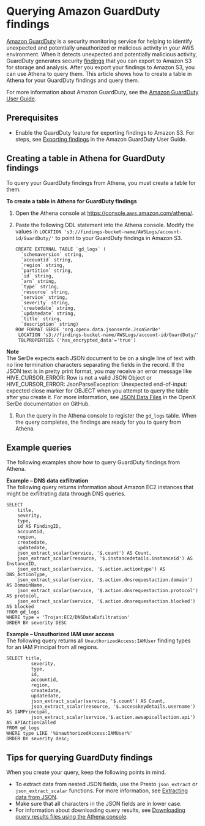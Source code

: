 # Querying Amazon GuardDuty findings<a name="querying-guardduty"></a>

[Amazon GuardDuty](https://aws.amazon.com/guardduty/) is a security monitoring service for helping to identify unexpected and potentially unauthorized or malicious activity in your AWS environment\. When it detects unexpected and potentially malicious activity, GuardDuty generates security [findings](https://docs.aws.amazon.com/guardduty/latest/ug/guardduty_findings.html) that you can export to Amazon S3 for storage and analysis\. After you export your findings to Amazon S3, you can use Athena to query them\. This article shows how to create a table in Athena for your GuardDuty findings and query them\.

For more information about Amazon GuardDuty, see the [Amazon GuardDuty User Guide](https://docs.aws.amazon.com/guardduty/latest/ug/)\.

## Prerequisites<a name="querying-guardduty-prerequisites"></a>
+ Enable the GuardDuty feature for exporting findings to Amazon S3\. For steps, see [Exporting findings](https://docs.aws.amazon.com/guardduty/latest/ug/guardduty_exportfindings.html) in the Amazon GuardDuty User Guide\.

## Creating a table in Athena for GuardDuty findings<a name="querying-guardduty-creating-a-table-in-athena-for-guardduty-findings"></a>

To query your GuardDuty findings from Athena, you must create a table for them\.

**To create a table in Athena for GuardDuty findings**

1. Open the Athena console at [https://console\.aws\.amazon\.com/athena/](https://console.aws.amazon.com/athena/home)\.

1. Paste the following DDL statement into the Athena console\. Modify the values in `LOCATION 's3://findings-bucket-name/AWSLogs/account-id/GuardDuty/'` to point to your GuardDuty findings in Amazon S3\.

   ```
   CREATE EXTERNAL TABLE `gd_logs` (
     `schemaversion` string,
     `accountid` string,
     `region` string,
     `partition` string,
     `id` string,
     `arn` string,
     `type` string,
     `resource` string,
     `service` string,
     `severity` string,
     `createdate` string,
     `updatedate` string,
     `title` string,
     `description` string)
   ROW FORMAT SERDE 'org.openx.data.jsonserde.JsonSerDe'
    LOCATION 's3://findings-bucket-name/AWSLogs/account-id/GuardDuty/'
    TBLPROPERTIES ('has_encrypted_data'='true')
   ```
**Note**  
The SerDe expects each JSON document to be on a single line of text with no line termination characters separating the fields in the record\. If the JSON text is in pretty print format, you may receive an error message like HIVE\_CURSOR\_ERROR: Row is not a valid JSON Object or HIVE\_CURSOR\_ERROR: JsonParseException: Unexpected end\-of\-input: expected close marker for OBJECT when you attempt to query the table after you create it\. For more information, see [JSON Data Files](https://github.com/rcongiu/Hive-JSON-Serde#json-data-files) in the OpenX SerDe documentation on GitHub\. 

1. Run the query in the Athena console to register the `gd_logs` table\. When the query completes, the findings are ready for you to query from Athena\.

## Example queries<a name="querying-guardduty-examples"></a>

The following examples show how to query GuardDuty findings from Athena\.

**Example – DNS data exfiltration**  
The following query returns information about Amazon EC2 instances that might be exfiltrating data through DNS queries\.  

```
SELECT
    title,
    severity,
    type,
    id AS FindingID,
    accountid,
    region,
    createdate,
    updatedate,
    json_extract_scalar(service, '$.count') AS Count,
    json_extract_scalar(resource, '$.instancedetails.instanceid') AS InstanceID,
    json_extract_scalar(service, '$.action.actiontype') AS DNS_ActionType,
    json_extract_scalar(service, '$.action.dnsrequestaction.domain') AS DomainName,
    json_extract_scalar(service, '$.action.dnsrequestaction.protocol') AS protocol,
    json_extract_scalar(service, '$.action.dnsrequestaction.blocked') AS blocked
FROM gd_logs
WHERE type = 'Trojan:EC2/DNSDataExfiltration'
ORDER BY severity DESC
```

**Example – Unauthorized IAM user access**  
The following query returns all `UnauthorizedAccess:IAMUser` finding types for an IAM Principal from all regions\.   

```
SELECT title,
         severity,
         type,
         id,
         accountid,
         region,
         createdate,
         updatedate,
         json_extract_scalar(service, '$.count') AS Count, 
         json_extract_scalar(resource, '$.accesskeydetails.username') AS IAMPrincipal, 
         json_extract_scalar(service,'$.action.awsapicallaction.api') AS APIActionCalled
FROM gd_logs
WHERE type LIKE '%UnauthorizedAccess:IAMUser%' 
ORDER BY severity desc;
```

## Tips for querying GuardDuty findings<a name="querying-guardduty-tips"></a>

When you create your query, keep the following points in mind\.
+ To extract data from nested JSON fields, use the Presto `json_extract` or `json_extract_scalar` functions\. For more information, see [Extracting data from JSON](extracting-data-from-JSON.md)\.
+ Make sure that all characters in the JSON fields are in lower case\.
+  For information about downloading query results, see [Downloading query results files using the Athena console](querying.md#saving-query-results)\.